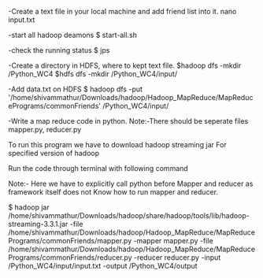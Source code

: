 -Create a  text file in your local machine and add friend list into it.
nano input.txt

-start all hadoop deamons
$ start-all.sh

-check the running status
$ jps

-Create a directory in HDFS, where to kept text file.
$hadoop dfs -mkdir /Python_WC4
$hdfs dfs -mkdir /Python_WC4/input/


-Add data.txt on HDFS
$ hadoop dfs -put '/home/shivammathur/Downloads/hadoop/Hadoop_MapReduce/MapReducePrograms/commonFriends' /Python_WC4/input/

-Write a map reduce code in python.
Note:-There should be seperate files mapper.py, reducer.py

To run this program we have to download hadoop streaming jar For specified version of hadoop

Run the code through terminal with following command

Note:- Here we have to explicitly call python before Mapper and reducer as framework itself does not Know how to run mapper and reducer.

$ hadoop jar /home/shivammathur/Downloads/hadoop/share/hadoop/tools/lib/hadoop-streaming-3.3.1.jar -file /home/shivammathur/Downloads/hadoop/Hadoop_MapReduce/MapReducePrograms/commonFriends/mapper.py -mapper mapper.py -file /home/shivammathur/Downloads/hadoop/Hadoop_MapReduce/MapReducePrograms/commonFriends/reducer.py -reducer reducer.py -input /Python_WC4/input/input.txt -output /Python_WC4/output
